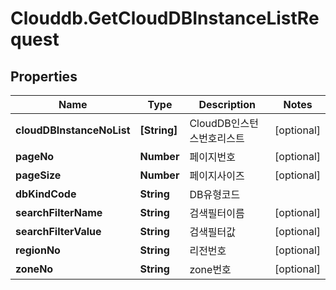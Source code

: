 # Clouddb.GetCloudDBInstanceListRequest

## Properties
Name | Type | Description | Notes
------------ | ------------- | ------------- | -------------
**cloudDBInstanceNoList** | **[String]** | CloudDB인스턴스번호리스트 | [optional] 
**pageNo** | **Number** | 페이지번호 | [optional] 
**pageSize** | **Number** | 페이지사이즈 | [optional] 
**dbKindCode** | **String** | DB유형코드 | 
**searchFilterName** | **String** | 검색필터이름 | [optional] 
**searchFilterValue** | **String** | 검색필터값 | [optional] 
**regionNo** | **String** | 리전번호 | [optional] 
**zoneNo** | **String** | zone번호 | [optional] 


